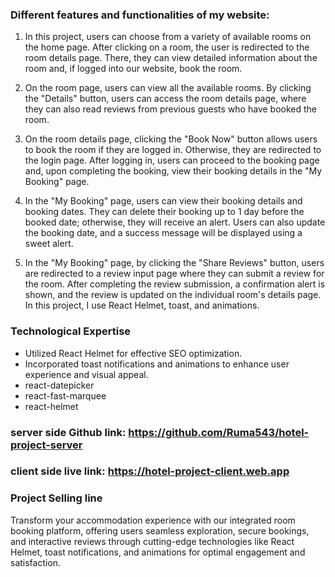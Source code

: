 ### Different features and functionalities of my website:

1. In this project, users can choose from a variety of available rooms on the
   home page. After clicking on a room, the user is redirected to the room
   details page. There, they can view detailed information about the room and,
   if logged into our website, book the room.

2. On the room page, users can view all the available rooms. By clicking the
   "Details" button, users can access the room details page, where they can also
   read reviews from previous guests who have booked the room.

3. On the room details page, clicking the "Book Now" button allows users to book
   the room if they are logged in. Otherwise, they are redirected to the login
   page. After logging in, users can proceed to the booking page and, upon
   completing the booking, view their booking details in the "My Booking" page.

4. In the "My Booking" page, users can view their booking details and booking
   dates. They can delete their booking up to 1 day before the booked date;
   otherwise, they will receive an alert. Users can also update the booking
   date, and a success message will be displayed using a sweet alert.

5. In the "My Booking" page, by clicking the "Share Reviews" button, users are
   redirected to a review input page where they can submit a review for the
   room. After completing the review submission, a confirmation alert is shown,
   and the review is updated on the individual room's details page. In this
   project, I use React Helmet, toast, and animations.

### Technological Expertise

- Utilized React Helmet for effective SEO optimization.
- Incorporated toast notifications and animations to enhance user experience and
  visual appeal.
- react-datepicker
- react-fast-marquee
- react-helmet

### server side Github link: https://github.com/Ruma543/hotel-project-server

### client side live link: https://hotel-project-client.web.app

### Project Selling line

Transform your accommodation experience with our integrated room booking
platform, offering users seamless exploration, secure bookings, and interactive
reviews through cutting-edge technologies like React Helmet, toast
notifications, and animations for optimal engagement and satisfaction.
